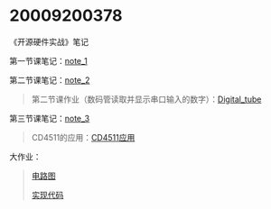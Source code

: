 # 20009200378
《开源硬件实战》笔记

第一节课笔记：[note_1](lessons1/note_1.md)

第二节课笔记：[note_2](lessons2/note_2.md)

> 第二节课作业（数码管读取并显示串口输入的数字）：[Digital_tube](Homework_Digital_tube/Digital_tube.md)

第三节课笔记：[note_3](lessons3/note_3.md)

> CD4511的应用：[CD4511应用](lessons3/CD4511应用.md)

大作业：

> [电路图](zuoye/作业.c)
>
> [实现代码](zuoye/作业.png)

